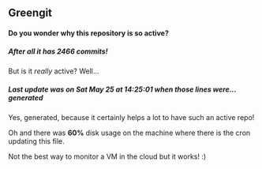## Greengit

#### Do you wonder why this repository is so active?

##### After all it has 2466 commits!

But is it *really* active? Well...

##### Last update was on Sat May 25 at 14:25:01 when those lines were... generated

Yes, generated, because it certainly helps a lot to have such an active repo!

Oh and there was **60%** disk usage on the machine
where there is the cron updating this file.

Not the best way to monitor a VM in the cloud but it works! :)
